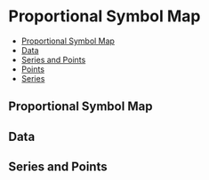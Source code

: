 Proportional Symbol Map
===========

* [Proportional Symbol Map](#proportional_symbol_map)
* [Data](#data)
* [Series and Points](#series_and_points)
 * [Points](#points)
 * [Series](#series)

## Proportional Symbol Map

## Data

## Series and Points